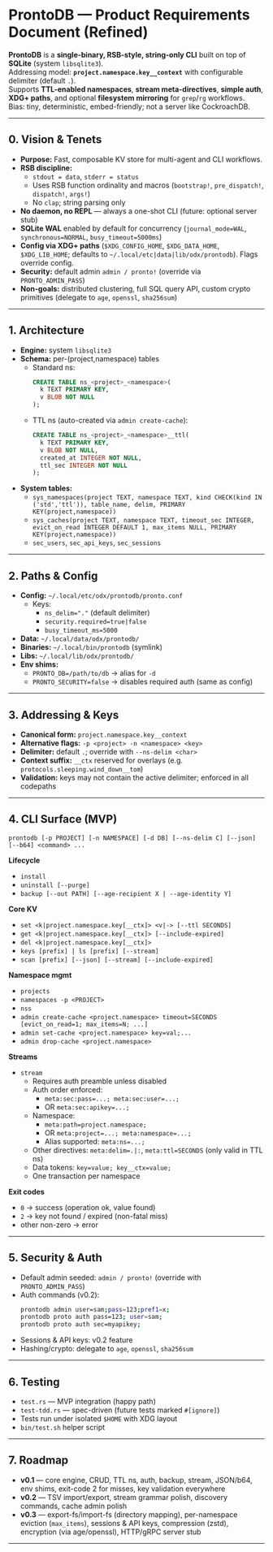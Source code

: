 # ProntoDB — Product Requirements Document (Refined)

**ProntoDB** is a **single-binary, RSB-style, string-only CLI** built on top of **SQLite** (system `libsqlite3`).  
Addressing model: **`project.namespace.key__context`** with configurable delimiter (default `.`).  
Supports **TTL-enabled namespaces**, **stream meta-directives**, **simple auth**, **XDG+ paths**, and optional **filesystem mirroring** for `grep`/`rg` workflows.  
Bias: tiny, deterministic, embed-friendly; not a server like CockroachDB.

---

## 0. Vision & Tenets
- **Purpose:** Fast, composable KV store for multi-agent and CLI workflows.
- **RSB discipline:**
  - `stdout = data`, `stderr = status`
  - Uses RSB function ordinality and macros (`bootstrap!`, `pre_dispatch!`, `dispatch!`, `args!`)
  - No `clap`; string parsing only
- **No daemon, no REPL** — always a one-shot CLI (future: optional server stub)
- **SQLite WAL** enabled by default for concurrency (`journal_mode=WAL`, `synchronous=NORMAL`, `busy_timeout=5000ms`)
- **Config via XDG+ paths** (`$XDG_CONFIG_HOME`, `$XDG_DATA_HOME`, `$XDG_LIB_HOME`; defaults to `~/.local/etc|data|lib/odx/prontodb`). Flags override config.
- **Security:** default admin `admin / pronto!` (override via `PRONTO_ADMIN_PASS`)
- **Non-goals:** distributed clustering, full SQL query API, custom crypto primitives (delegate to `age`, `openssl`, `sha256sum`)

---

## 1. Architecture
- **Engine:** system `libsqlite3`
- **Schema:** per-(project,namespace) tables
  - Standard ns:
    ```sql
    CREATE TABLE ns_<project>_<namespace>(
      k TEXT PRIMARY KEY,
      v BLOB NOT NULL
    );
    ```
  - TTL ns (auto-created via `admin create-cache`):
    ```sql
    CREATE TABLE ns_<project>_<namespace>__ttl(
      k TEXT PRIMARY KEY,
      v BLOB NOT NULL,
      created_at INTEGER NOT NULL,
      ttl_sec INTEGER NOT NULL
    );
    ```
- **System tables:**
  - `sys_namespaces(project TEXT, namespace TEXT, kind CHECK(kind IN ('std','ttl')), table_name, delim, PRIMARY KEY(project,namespace))`
  - `sys_caches(project TEXT, namespace TEXT, timeout_sec INTEGER, evict_on_read INTEGER DEFAULT 1, max_items NULL, PRIMARY KEY(project,namespace))`
  - `sec_users`, `sec_api_keys`, `sec_sessions`

---

## 2. Paths & Config
- **Config:** `~/.local/etc/odx/prontodb/pronto.conf`
  - Keys:
    - `ns_delim="."` (default delimiter)
    - `security.required=true|false`
    - `busy_timeout_ms=5000`
- **Data:** `~/.local/data/odx/prontodb/`
- **Binaries:** `~/.local/bin/prontodb` (symlink)
- **Libs:** `~/.local/lib/odx/prontodb/`
- **Env shims:**
  - `PRONTO_DB=/path/to/db` → alias for `-d`
  - `PRONTO_SECURITY=false` → disables required auth (same as config)

---

## 3. Addressing & Keys
- **Canonical form:** `project.namespace.key__context`
- **Alternative flags:** `-p <project> -n <namespace> <key>`
- **Delimiter:** default `.`; override with `--ns-delim <char>`
- **Context suffix:** `__ctx` reserved for overlays (e.g. `protocols.sleeping.wind_down__tom`)
- **Validation:** keys may not contain the active delimiter; enforced in all codepaths

---

## 4. CLI Surface (MVP)
```
prontodb [-p PROJECT] [-n NAMESPACE] [-d DB] [--ns-delim C] [--json] [--b64] <command> ...
```

**Lifecycle**
- `install`
- `uninstall [--purge]`
- `backup [--out PATH] [--age-recipient X | --age-identity Y]`

**Core KV**
- `set <k|project.namespace.key[__ctx]> <v|-> [--ttl SECONDS]`
- `get <k|project.namespace.key[__ctx]> [--include-expired]`
- `del <k|project.namespace.key[__ctx]>`
- `keys [prefix] | ls [prefix] [--stream]`
- `scan [prefix] [--json] [--stream] [--include-expired]`

**Namespace mgmt**
- `projects`
- `namespaces -p <PROJECT>`
- `nss`
- `admin create-cache <project.namespace> timeout=SECONDS [evict_on_read=1; max_items=N; ...]`
- `admin set-cache <project.namespace> key=val;...`
- `admin drop-cache <project.namespace>`

**Streams**
- `stream`
  - Requires auth preamble unless disabled
  - Auth order enforced:
    - `meta:sec:pass=...; meta:sec:user=...;`
    - OR `meta:sec:apikey=...;`
  - Namespace:
    - `meta:path=project.namespace;`
    - OR `meta:project=...; meta:namespace=...;`
    - Alias supported: `meta:ns=...;`
  - Other directives: `meta:delim=.|:`, `meta:ttl=SECONDS` (only valid in TTL ns)
  - Data tokens: `key=value; key__ctx=value;`
  - One transaction per namespace

**Exit codes**
- `0` → success (operation ok, value found)
- `2` → key not found / expired (non-fatal miss)
- other non-zero → error

---

## 5. Security & Auth
- Default admin seeded: `admin / pronto!` (override with `PRONTO_ADMIN_PASS`)
- Auth commands (v0.2):
  ```bash
  prontodb admin user=sam;pass=123;pref1=x;
  prontodb proto auth pass=123; user=sam;
  prontodb proto auth sec=myapikey;
  ```
- Sessions & API keys: v0.2 feature
- Hashing/crypto: delegate to `age`, `openssl`, `sha256sum`

---

## 6. Testing
- `test.rs` — MVP integration (happy path)
- `test-tdd.rs` — spec-driven (future tests marked `#[ignore]`)
- Tests run under isolated `$HOME` with XDG layout
- `bin/test.sh` helper script

---

## 7. Roadmap
- **v0.1** — core engine, CRUD, TTL ns, auth, backup, stream, JSON/b64, env shims, exit-code 2 for misses, key validation everywhere
- **v0.2** — TSV import/export, stream grammar polish, discovery commands, cache admin polish
- **v0.3** — export-fs/import-fs (directory mapping), per-namespace eviction (`max_items`), sessions & API keys, compression (zstd), encryption (via age/openssl), HTTP/gRPC server stub

---

